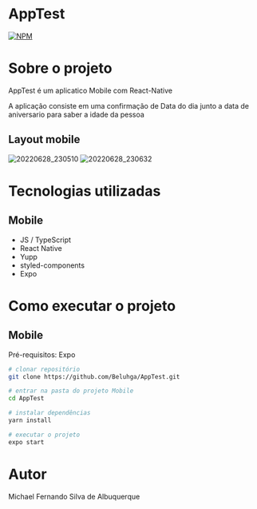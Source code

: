 # AppTest

[![NPM](https://img.shields.io/npm/l/react)](hhttps://github.com/Beluhga/AppTest-paraEstudo/blob/main/LICENSE) 

# Sobre o projeto

AppTest é um aplicatico Mobile com React-Native

A aplicação consiste em uma confirmação de Data do dia junto a data de aniversario para saber a idade da pessoa

## Layout mobile
![20220628_230510](https://user-images.githubusercontent.com/82901722/176337106-221faee8-f02f-41f4-9043-44d3138e22dc.gif)
![20220628_230632](https://user-images.githubusercontent.com/82901722/176337119-1592ef79-11b5-4f98-9065-a229adab46df.gif)


# Tecnologias utilizadas
## Mobile
-  JS / TypeScript
- React Native
- Yupp
- styled-components
- Expo


# Como executar o projeto

## Mobile
Pré-requisitos: Expo

```bash
# clonar repositório
git clone https://github.com/Beluhga/AppTest.git

# entrar na pasta do projeto Mobile
cd AppTest

# instalar dependências
yarn install

# executar o projeto
expo start
```

# Autor

Michael Fernando Silva de Albuquerque
